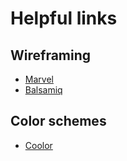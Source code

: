 # Helpful links

## Wireframing
 - [Marvel](https://marvelapp.com)
 - [Balsamiq](https://www.balsamiq.com)

## Color schemes
 - [Coolor]()